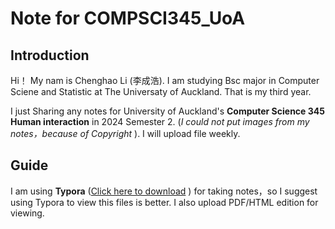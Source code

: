 # Note for COMPSCI345_UoA

## Introduction
Hi！ 
My nam is Chenghao Li (李成浩). I am studying Bsc major in Computer Sciene and Statistic at The Universaty of Auckland. That is my third year.

I just Sharing any notes for University of Auckland's **Computer Science 345 Human interaction** in 2024 Semester 2. (*I could not put images from my notes，because of Copyright* ). I will upload file weekly. 


## Guide  
I am using **Typora** ([Click here to download](https://typora.io/#feature) ) for taking notes，so I suggest using Typora to view this files is better. I also upload PDF/HTML edition for viewing.

